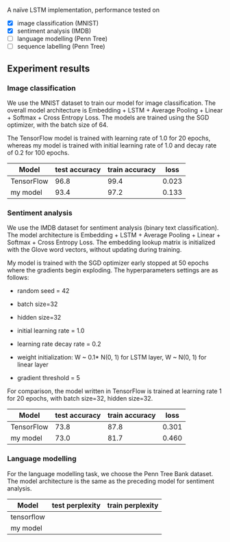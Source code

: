 A naïve LSTM implementation, performance tested on 

- [x] image classification (MNIST)
- [x] sentiment analysis (IMDB)
- [ ] language modelling (Penn Tree)
- [ ] sequence labelling (Penn Tree)

##  Experiment results

### Image classification

We use the MNIST dataset to train our model for image classification. The overall model architecture is Embedding + LSTM + Average Pooling + Linear + Softmax + Cross Entropy Loss. The models are trained using the SGD optimizer, with the batch size of 64. 

The TensorFlow model is trained with learning rate of 1.0 for 20 epochs, whereas my model is trained with initial learning rate of 1.0 and decay rate of 0.2 for 100 epochs.

| Model      | test accuracy | train accuracy | loss  |
| ---------- | ------------- | -------------- | ----- |
| TensorFlow | 96.8          | 99.4           | 0.023 |
| my model   | 93.4          | 97.2           | 0.133 |

### Sentiment analysis

We use the IMDB dataset for sentiment analysis (binary text classification). The model architecture is Embedding + LSTM + Average Pooling + Linear + Softmax + Cross Entropy Loss. The embedding lookup matrix is initialized with the Glove word vectors, without updating during training.

My model is trained with the SGD optimizer early stopped at 50 epochs where the gradients begin exploding. The hyperparameters settings are as follows:

* random seed = 42

* batch size=32

* hidden size=32
* initial learning rate = 1.0

* learning rate decay rate = 0.2

* weight initialization: W ~ 0.1* N(0, 1) for LSTM layer, W ~ N(0, 1) for linear layer

* gradient threshold = 5

For comparison, the model written in TensorFlow is trained at learning rate 1 for 20 epochs, with batch size=32, hidden size=32.

| Model      | test accuracy | train accuracy | loss  |
| ---------- | ------------- | -------------- | ----- |
| TensorFlow | 73.8          | 87.8           | 0.301 |
| my model   | 73.0          | 81.7           | 0.460 |

### Language modelling

For the language modelling task, we choose the Penn Tree Bank dataset. The model architecture is the same as the preceding model for sentiment analysis. 

| Model      | test perplexity | train perplexity |
| ---------- | --------------- | ---------------- |
| tensorflow |                 |                  |
| my model   |                 |                  |


